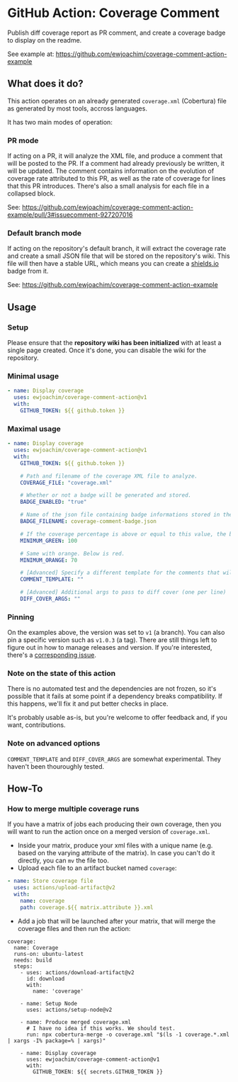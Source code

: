 # GitHub Action: Coverage Comment

Publish diff coverage report as PR comment, and create a coverage badge to
display on the readme.

See example at: https://github.com/ewjoachim/coverage-comment-action-example

## What does it do?

This action operates on an already generated `coverage.xml` (Cobertura) file as
generated by most tools, accross languages.

It has two main modes of operation:

### PR mode

If acting on a PR, it will analyze the XML file, and produce a comment that
will be posted to the PR. If a comment had already previously be written,
it will be updated. The comment contains information on the evolution
of coverage rate attributed to this PR, as well as the rate of coverage
for lines that this PR introduces. There's also a small analysis for each
file in a collapsed block.

See: https://github.com/ewjoachim/coverage-comment-action-example/pull/3#issuecomment-927207016

### Default branch mode

If acting on the repository's default branch, it will extract the coverage
rate and create a small JSON file that will be stored on the repository's wiki.
This file will then have a stable URL, which means you can create a
[shields.io](https://shields.io/endpoint) badge from it.

See: https://github.com/ewjoachim/coverage-comment-action-example

## Usage

### Setup

Please ensure that the **repository wiki has been initialized** with at least a
single page created. Once it's done, you can disable the wiki for the
repository.

### Minimal usage
```yaml
- name: Display coverage
  uses: ewjoachim/coverage-comment-action@v1
  with:
    GITHUB_TOKEN: ${{ github.token }}
```

### Maximal usage
```yaml
- name: Display coverage
  uses: ewjoachim/coverage-comment-action@v1
  with:
    GITHUB_TOKEN: ${{ github.token }}

    # Path and filename of the coverage XML file to analyze.
    COVERAGE_FILE: "coverage.xml"

    # Whether or not a badge will be generated and stored.
    BADGE_ENABLED: "true"

    # Name of the json file containing badge informations stored in the repo wiki.
    BADGE_FILENAME: coverage-comment-badge.json

    # If the coverage percentage is above or equal to this value, the badge will be green.
    MINIMUM_GREEN: 100

    # Same with orange. Below is red.
    MINIMUM_ORANGE: 70

    # [Advanced] Specify a different template for the comments that will be written on the PR.
    COMMENT_TEMPLATE: ""

    # [Advanced] Additional args to pass to diff cover (one per line)
    DIFF_COVER_ARGS: ""
```

### Pinning
On the examples above, the version was set to `v1` (a branch). You can also pin
a specific version such as `v1.0.3` (a tag). There are still things left to
figure out in how to manage releases and version. If you're interested, there's
a [corresponding issue](https://github.com/ewjoachim/coverage-comment-action/issues/8).

### Note on the state of this action

There is no automated test and the dependencies are not frozen, so it's
possible that it fails at some point if a dependency breaks compatibility.
If this happens, we'll fix it and put better checks in place.

It's probably usable as-is, but you're welcome to offer feedback and, if you
want, contributions.

### Note on advanced options

``COMMENT_TEMPLATE`` and ``DIFF_COVER_ARGS`` are somewhat experimental.
They haven't been thouroughly tested.

## How-To

### How to merge multiple coverage runs

If you have a matrix of jobs each producing their own coverage, then you will want to run the action once on a merged version of `coverage.xml`.

- Inside your matrix, produce your xml files with a unique name (e.g. based on the varying attribute of the matrix). In case you can't do it directly, you can `mv` the file too.
- Upload each file to an artifact bucket named `coverage`:

```yaml
- name: Store coverage file
  uses: actions/upload-artifact@v2
  with:
    name: coverage
    path: coverage.${{ matrix.attribute }}.xml
```
- Add a job that will be launched after your matrix, that will merge the coverage files and then run the action:

```
coverage:
  name: Coverage
  runs-on: ubuntu-latest
  needs: build
  steps:
    - uses: actions/download-artifact@v2
      id: download
      with:
        name: 'coverage'
        
    - name: Setup Node
      uses: actions/setup-node@v2

    - name: Produce merged coverage.xml
      # I have no idea if this works. We should test.
      run: npx cobertura-merge -o coverage.xml "$(ls -1 coverage.*.xml | xargs -I% package=% | xargs)"

    - name: Display coverage
      uses: ewjoachim/coverage-comment-action@v1
      with:
        GITHUB_TOKEN: ${{ secrets.GITHUB_TOKEN }}
```
